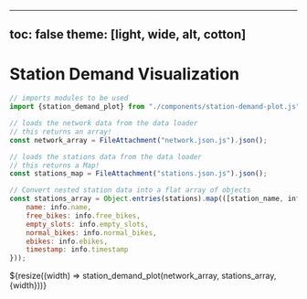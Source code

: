 <!-- PROVIDED: This controls the theme of the page! [OPTIONAL] Feel free to change and play around with the theme to find one you like for this page! -->
<!-- HINT: Reference the documentation given in the instructions! -->
---
toc: false
theme: [light, wide, alt, cotton]
---



<!-- PROVIDED: Header/Page Title -->
# Station Demand Visualization



<!-- PROVIDED code: Imports the component used for this page's visualization. -->
```js
// imports modules to be used
import {station_demand_plot} from "./components/station-demand-plot.js";
```


<!-- // CHALLENGE 5.1 -->
<!-- YOUR TURN: Add code to load the data from stations.json.js-->
<!-- HINT: Use a FileAttachment like we did in Lab 2: Observable Dashboard! -->
<!-- Imports the data from the network and stations data loaders. -->
```js
// loads the network data from the data loader
// this returns an array!
const network_array = FileAttachment("network.json.js").json();
```

```js
// loads the stations data from the data loader
// this returns a Map!
const stations_map = FileAttachment("stations.json.js").json();
```



<!-- PROVIDED code: Converts the stations_map into a flat array for easy indexing by the visualization. -->
```js
// Convert nested station data into a flat array of objects
const stations_array = Object.entries(stations).map(([station_name, info]) => ({
    name: info.name,
    free_bikes: info.free_bikes,
    empty_slots: info.empty_slots,
    normal_bikes: info.normal_bikes,
    ebikes: info.ebikes,
    timestamp: info.timestamp
}));
```

<!-- PROVIDED code: Displays the visualization. -->
<!--Note that we have passed in the data as arrays for both the network_array and stations_array-->
<div class="grid grid-cols-1">
  <div class="card"> ${resize((width) => station_demand_plot(network_array, stations_array, {width}))} </div>
</div>